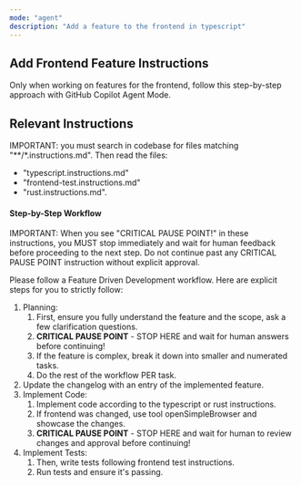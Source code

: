 ```yaml
---
mode: "agent"
description: "Add a feature to the frontend in typescript"
---
```


## Add Frontend Feature Instructions

Only when working on features for the frontend, follow this step-by-step approach with GitHub Copilot Agent Mode.

## Relevant Instructions

IMPORTANT: you must search in codebase for files matching "\*\*/\*.instructions.md".
Then read the files:

- "typescript.instructions.md"
- "frontend-test.instructions.md"
- "rust.instructions.md".

#### Step-by-Step Workflow

IMPORTANT: When you see "CRITICAL PAUSE POINT!" in these instructions, you MUST stop immediately and wait for human feedback before proceeding to the next step. Do not continue past any CRITICAL PAUSE POINT instruction without explicit approval.

Please follow a Feature Driven Development workflow. Here are explicit steps for you to strictly follow:

1. Planning:
   1. First, ensure you fully understand the feature and the scope, ask a few clarification questions.
   2. **CRITICAL PAUSE POINT** - STOP HERE and wait for human answers before continuing!
   3. If the feature is complex, break it down into smaller and numerated tasks.
   4. Do the rest of the workflow PER task.
2. Update the changelog with an entry of the implemented feature.
3. Implement Code:
   1. Implement code according to the typescript or rust instructions.
   2. If frontend was changed, use tool openSimpleBrowser and showcase the changes.
   3. **CRITICAL PAUSE POINT** - STOP HERE and wait for human to review changes and approval before continuing!
4. Implement Tests:
   1. Then, write tests following frontend test instructions.
   2. Run tests and ensure it's passing.

